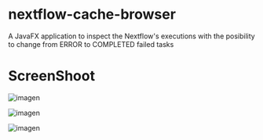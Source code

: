 # nextflow-cache-browser

A JavaFX application to inspect the Nextflow's executions with the posibility to change from ERROR to COMPLETED failed tasks


# ScreenShoot

![imagen](https://github.com/user-attachments/assets/4dc2365d-6e8e-444b-90e0-2efe7424b548)

![imagen](https://github.com/user-attachments/assets/3c53e2c9-af08-4e0d-a914-f3c386662ee3)

![imagen](https://github.com/user-attachments/assets/ce1608c0-ded4-4969-b652-2ef203f0fcdb)
